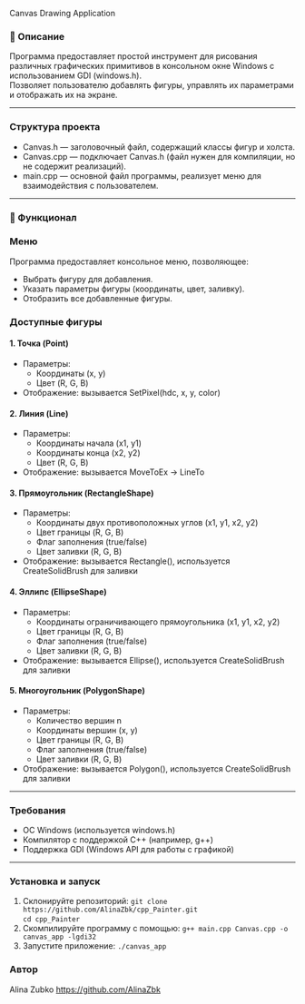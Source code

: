 
Canvas Drawing Application

### 📝 Описание
Программа предоставляет простой инструмент для рисования различных графических примитивов в консольном окне Windows с использованием GDI (windows.h).  
Позволяет пользователю добавлять фигуры, управлять их параметрами и отображать их на экране.

---

### Структура проекта
- Canvas.h — заголовочный файл, содержащий классы фигур и холста.
- Canvas.cpp — подключает Canvas.h (файл нужен для компиляции, но не содержит реализаций).
- main.cpp — основной файл программы, реализует меню для взаимодействия с пользователем.

---

### 📌 Функционал
### Меню
Программа предоставляет консольное меню, позволяющее:
- Выбрать фигуру для добавления.
- Указать параметры фигуры (координаты, цвет, заливку).
- Отобразить все добавленные фигуры.
  
### Доступные фигуры
#### 1. Точка (Point)
   - Параметры:
     - Координаты (x, y)
     - Цвет (R, G, B)
   - Отображение: вызывается SetPixel(hdc, x, y, color)

#### 2. Линия (Line)
   - Параметры:
     - Координаты начала (x1, y1)
     - Координаты конца (x2, y2)
     - Цвет (R, G, B)
   - Отображение: вызывается MoveToEx → LineTo

#### 3. Прямоугольник (RectangleShape)
   - Параметры:
     - Координаты двух противоположных углов (x1, y1, x2, y2)
     - Цвет границы (R, G, B)
     - Флаг заполнения (true/false)
     - Цвет заливки (R, G, B)
   - Отображение: вызывается Rectangle(), используется CreateSolidBrush для заливки

#### 4. Эллипс (EllipseShape)
   - Параметры:
     - Координаты ограничивающего прямоугольника (x1, y1, x2, y2)
     - Цвет границы (R, G, B)
     - Флаг заполнения (true/false)
     - Цвет заливки (R, G, B)
   - Отображение: вызывается Ellipse(), используется CreateSolidBrush для заливки

#### 5. Многоугольник (PolygonShape)
   - Параметры:
     - Количество вершин n
     - Координаты вершин (x, y)
     - Цвет границы (R, G, B)
     - Флаг заполнения (true/false)
     - Цвет заливки (R, G, B)
   - Отображение: вызывается Polygon(), используется CreateSolidBrush для заливки

---
     
### Требования
- ОС Windows (используется windows.h)
- Компилятор с поддержкой C++ (например, g++)
- Поддержка GDI (Windows API для работы с графикой)

---

### Установка и запуск
1. Склонируйте репозиторий:
   `git clone https://github.com/AlinaZbk/cpp_Painter.git`  
   `cd cpp_Painter`  
2. Скомпилируйте программу с помощью:
`g++ main.cpp Canvas.cpp -o canvas_app -lgdi32`
3. Запустите приложение:
`./canvas_app`

### Автор
Alina Zubko https://github.com/AlinaZbk
